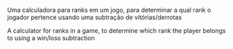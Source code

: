Uma calculadora para ranks em um jogo, para determinar a qual rank o jogador pertence usando uma subtração de vitórias/derrotas

                                        
                                        
A calculator for ranks in a game, to determine which rank the player belongs to using a win/loss subtraction
